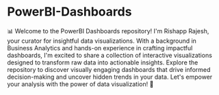 # PowerBI-Dashboards
📊 Welcome to the PowerBI Dashboards repository! I'm Rishapp Rajesh, your curator for insightful data visualizations. With a background in Business Analytics and hands-on experience in crafting impactful dashboards, I'm excited to share a collection of interactive visualizations designed to transform raw data into actionable insights. Explore the repository to discover visually engaging dashboards that drive informed decision-making and uncover hidden trends in your data. Let's empower your analysis with the power of data visualization! 🚀
